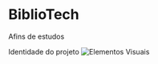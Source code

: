 # BiblioTech
Afins de estudos

Identidade do projeto
![Elementos Visuais](https://github.com/JuliaMatos09/BiblioTech/assets/126019840/4b3a6f1c-d156-488c-94bf-5a88113fd983)
